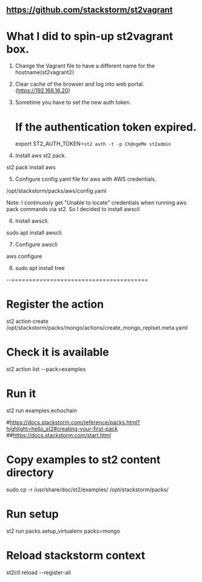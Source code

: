 
## https://github.com/stackstorm/st2vagrant
# What I did to spin-up st2vagrant box. 

1. Change the Vagrant file to have a different name for the hostname(st2vagrant2)

2. Clear cache of the browser and log into web portal. (https://192.168.16.20)

3. Sometime you have to set the new auth token. 
    # If the authentication token expired. 
    export ST2_AUTH_TOKEN=`st2 auth -t -p Ch@ngeMe st2admin`

4. Install aws st2 pack.

st2 pack install aws

5. Configure config.yaml file for aws with AWS credentials. 

/opt/stackstorm/packs/aws/config.yaml

Note: I continuosly get "Unable to locate" credentials when running aws pack commands via st2. 
So I decided to install awscli

6. Install awscli. 

sudo apt install awscli

7. Configure awscli

aws configure

8. sudo apt install tree




--=======================================

# Register the action
st2 action create /opt/stackstorm/packs/mongo/actions/create_mongo_replset.meta.yaml
# Check it is available
st2 action list --pack=examples
# Run it
st2 run examples.echochain


#https://docs.stackstorm.com/reference/packs.html?highlight=hello_st2#creating-your-first-pack
##https://docs.stackstorm.com/start.html
# Copy examples to st2 content directory
sudo cp -r /usr/share/doc/st2/examples/ /opt/stackstorm/packs/

# Run setup
st2 run packs.setup_virtualenv packs=mongo

# Reload stackstorm context
st2ctl reload --register-all